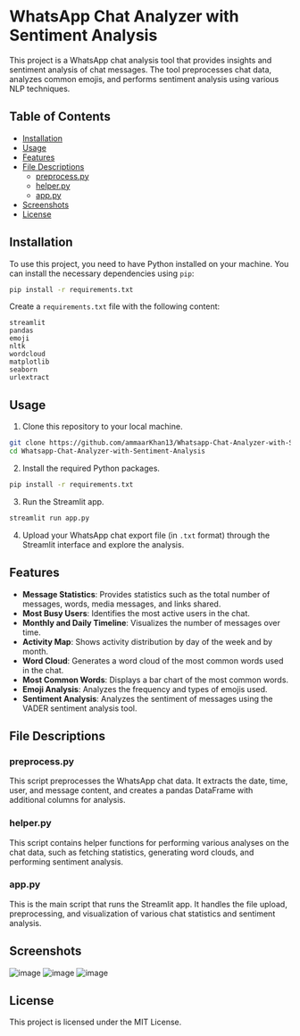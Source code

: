 

# WhatsApp Chat Analyzer with Sentiment Analysis

This project is a WhatsApp chat analysis tool that provides insights and sentiment analysis of chat messages. The tool preprocesses chat data, analyzes common emojis, and performs sentiment analysis using various NLP techniques.

## Table of Contents
- [Installation](#installation)
- [Usage](#usage)
- [Features](#features)
- [File Descriptions](#file-descriptions)
  - [preprocess.py](#preprocesspy)
  - [helper.py](#helperpy)
  - [app.py](#apppy)
- [Screenshots](#screenshots)
- [License](#license)


## Installation

To use this project, you need to have Python installed on your machine. You can install the necessary dependencies using `pip`:

```bash
pip install -r requirements.txt
```

Create a `requirements.txt` file with the following content:

```
streamlit
pandas
emoji
nltk
wordcloud
matplotlib
seaborn
urlextract
```


## Usage

1. Clone this repository to your local machine.

```bash
git clone https://github.com/ammaarKhan13/Whatsapp-Chat-Analyzer-with-Sentiment-Analysis
cd Whatsapp-Chat-Analyzer-with-Sentiment-Analysis
```

2. Install the required Python packages.

```bash
pip install -r requirements.txt
```

3. Run the Streamlit app.

```bash
streamlit run app.py
```

4. Upload your WhatsApp chat export file (in `.txt` format) through the Streamlit interface and explore the analysis.


## Features

- **Message Statistics**: Provides statistics such as the total number of messages, words, media messages, and links shared.
- **Most Busy Users**: Identifies the most active users in the chat.
- **Monthly and Daily Timeline**: Visualizes the number of messages over time.
- **Activity Map**: Shows activity distribution by day of the week and by month.
- **Word Cloud**: Generates a word cloud of the most common words used in the chat.
- **Most Common Words**: Displays a bar chart of the most common words.
- **Emoji Analysis**: Analyzes the frequency and types of emojis used.
- **Sentiment Analysis**: Analyzes the sentiment of messages using the VADER sentiment analysis tool.


## File Descriptions

### preprocess.py

This script preprocesses the WhatsApp chat data. It extracts the date, time, user, and message content, and creates a pandas DataFrame with additional columns for analysis.


### helper.py

This script contains helper functions for performing various analyses on the chat data, such as fetching statistics, generating word clouds, and performing sentiment analysis.


### app.py

This is the main script that runs the Streamlit app. It handles the file upload, preprocessing, and visualization of various chat statistics and sentiment analysis.


## Screenshots

![image](https://github.com/ammaarKhan13/Whatsapp-Chat-Analyzer-with-Sentiment-Analysis/assets/147348966/2d359924-6f59-40ee-a1f8-c833ea58a559)
![image](https://github.com/ammaarKhan13/Whatsapp-Chat-Analyzer-with-Sentiment-Analysis/assets/147348966/6d6c9e7a-3483-469d-b73d-025ccda3325e)
![image](https://github.com/ammaarKhan13/Whatsapp-Chat-Analyzer-with-Sentiment-Analysis/assets/147348966/82e7e2fe-f498-4a8d-bf79-f85cd31eaea9)


## License

This project is licensed under the MIT License.


